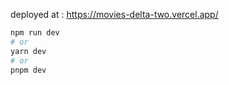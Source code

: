 deployed at : https://movies-delta-two.vercel.app/

```bash
npm run dev
# or
yarn dev
# or
pnpm dev
```

